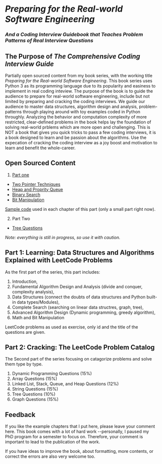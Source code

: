 # *Preparing for the Real-world Software Engineering*
### *And a Coding Interview Guidebook that Teaches Problem Patterns of Real Interview Questions*

## The Purpose of *The Comprehensive Coding Interview Guide*
Partially open sourced content from my book series, with the working title *Preparing for the Real-world Software Engineering*. This book series uses Python 3 as its programming language due to its popularity and easiness to implement in real coding inteview. The purpose of the book is to guide the audience to prepare for real-world software engineering, include but not limited by preparing and cracking the coding interviews. We guide our audience to  master data structures, algorithm design and analysis, problem-patterns through playing around with toy examples coded in Python throughly. Analyzing the behavior and computation complexity of more restricted, clear-defined problems in the book helps lay the foundation of solving real-world prblems which are more open and challenging. This is NOT a book that gives you quick tricks to pass a few coding interviews, it is a book designed to learn and be passion about the algorithms. Use the expecation of cracking the coding interview as a joy boost and motivation to learn and benefit the whole-career. 




## Open Sourced Content
1. [Part one](https://github.com/liyin2015/Algorithms-and-LeetCode/blob/master/Easy_Book(7).pdf)
* [Two Pointer Techniques](https://github.com/liyin2015/Algorithms-and-LeetCode/blob/master/two_pointer.pdf)
* [Heap and Proprity Queue](https://github.com/liyin2015/Algorithms-and-LeetCode/blob/master/heap_priority_queue.pdf)
* [Binary Search](https://github.com/liyin2015/Algorithms-and-LeetCode/blob/master/binary_search.pdf)
* [Bit Manipulation](https://github.com/liyin2015/Algorithms-and-LeetCode/blob/master/bit%20manipulation.pdf)

[Sample code](https://github.com/liyin2015/Algorithms-and-LeetCode/tree/master/Colab%20Codes/Colab%20Notebooks) used in each chapter of this part (only a small part right now).

2. Part Two
* [Tree Questions](https://github.com/liyin2015/Algorithms-and-LeetCode/blob/master/tree_questions.pdf)

*Note: everything is still in progress, so use it with caution.*


## Part 1: Learning: Data Structures and Algorithms Explained with LeetCode Problems
As the first part of the series, this part includes: 
1. Introduction, 
2. Fundamental Algorithm
Design and Analysis (divide and conquer, complexity analysis), 
3. Data Structures (connect the doubts of data structures and Python built-in data types/Modules), 
4. Complete Search (searching on linear data structres, graph, tree), 
5. Advanced Algorithm Design (Dynamic programming, greedy algorithm),
6. Math and Bit Manipulation

LeetCode problems as used as exercise, only id and the title of the questions are given.
## Part 2: Cracking: The LeetCode Problem Catalog
The Second part of the series focusing on catagorize problems and solve them type by type.
1. Dynamic Programming Questions (15%)
2. Array Questions (15%)
3. Linked List, Stack, Queue, and Heap Questions (12%)
4. String Questions (15%)
5. Tree Questions (10%)
6. Graph Questions (15%)

## Feedback
If you like the example chapters that I put here, please leave your comment here. This book comes with a lot of hard work --personally, I paused my PhD program for a semester to focus on. Therefore, your comment is important to lead to the publication of the work. 

If you have ideas to improve the book, about formatting, more contents, or correct the errors are also very welcome too. 

<!---## Copyright
The book is copyrighed and protected, please do not spread without permission. ---!>
